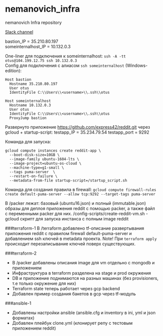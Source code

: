 # nemanovich_infra
nemanovich Infra repository

[Slack channel](https://devops-team-otus.slack.com/messages/CDJ6BJDME)

bastion_IP = 35.210.80.197  
someinternalhost_IP = 10.132.0.3

One-liner для подключения к someinternalhost: ```ssh -A -tt otus@104.199.12.75 ssh 10.132.0.3```  
Config для подключения с алиасом ```ssh someinternalhost``` (Windows-edition):
```
Host bastion
  Hostname 35.210.80.197
  User otus
  IdentityFile C:\\Users\\<username>\\.ssh\\otus

Host someinternalhost
  Hostname 10.132.0.3
  User otus
  IdentityFile C:\\Users\\<username>\\.ssh\\otus
  ProxyJump bastion
```

Развернуто приложение https://github.com/express42/reddit.git через gcloud + startup-script:
testapp_IP = 35.234.79.54
testapp_port = 9292 

Команда для запуска: 
```
gcloud compute instances create reddit-app \
  --boot-disk-size=10GB \
  --image-family ubuntu-1604-lts \
  --image-project=ubuntu-os-cloud \
  --machine-type=g1-small \
  --tags puma-server  \
  --restart-on-failure \
  --metadata-from-file startup-script=/startup_script.sh
```
Команда для создания правила в firewall:
```gcloud compute firewall-rules create default-puma-server --allow tcp:9292 --target-tags puma-server```

В /packer лежат: базовый (ubuntu16.json) и полный (immutable.json) образы для деплоя приложения reddit с помощью packer, а также файл с переменными packer для них.
/config-scripts/create-reddit-vm.sh - gcloud скрипт для запуска инстанса с полным image reddit

###terraform-1
В /terraform добавлено tf-описание развертывания приложения reddit с правилом firewall default-puma-server
 и добавлением ssh ключей в metadata проекта. Note! При `terraform apply` происходит перезаписывание ключей поверх существующих.

###terraform-2
 - В /packer добавлены описания image для vm отдельно с mongodb и приложением
 - Инфраструктура в terraform разделена на stage и prod окружения
 - DB и приложение поднимаются на разных машинах (без provisioners, т.е только окружение для них)
 - Terraform state теперь работает через gcp backend 
 - Добавлен пример создания бакетов в gcp через tf-модуль

###ansible-1
 - Добавлены настройки ansible (ansible.cfg и inventory в ini, yml и json форматах) 
 - Добавлен плейбук clone.yml (клонирует репу с тестовым приложением reddit)
